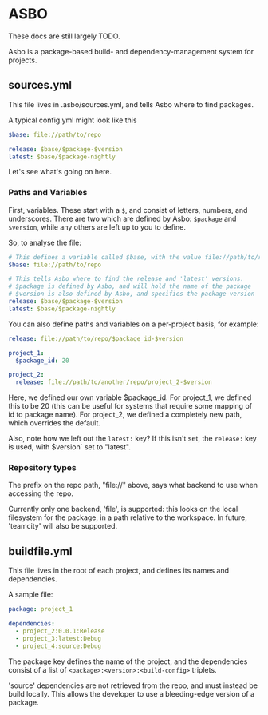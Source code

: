 ASBO
====

These docs are still largely TODO.

Asbo is a package-based build- and dependency-management system for projects.

sources.yml
-----------

This file lives in .asbo/sources.yml, and tells Asbo where to find packages.

A typical config.yml might look like this

```yaml
$base: file://path/to/repo

release: $base/$package-$version
latest: $base/$package-nightly
```

Let's see what's going on here.

### Paths and Variables

First, variables. These start with a `$`, and consist of letters, numbers, and underscores.
There are two which are defined by Asbo: `$package` and `$version`, while any others are left up to you to define.

So, to analyse the file:

```yaml
# This defines a variable called $base, with the value file://path/to/repo
$base: file://path/to/repo

# This tells Asbo where to find the release and 'latest' versions.
# $package is defined by Asbo, and will hold the name of the package
# $version is also defined by Asbo, and specifies the package version
release: $base/$package-$version
latest: $base/$package-nightly
```

You can also define paths and variables on a per-project basis, for example:

```yaml
release: file://path/to/repo/$package_id-$version

project_1:
  $package_id: 20

project_2:
  release: file://path/to/another/repo/project_2-$version
```

Here, we defined our own variable $package_id. For project_1, we defined this to be 20 (this can be useful for systems that require some mapping of id to package name).
For project_2, we defined a completely new path, which overrides the default.

Also, note how we left out the `latest:` key? If this isn't set, the `release:` key is used, with $version` set to "latest".

### Repository types

The prefix on the repo path, "file://" above, says what backend to use when accessing the repo.

Currently only one backend, 'file', is supported: this looks on the local filesystem for the package, in a path relative to the workspace.
In future, 'teamcity' will also be supported.

buildfile.yml
-------------

This file lives in the root of each project, and defines its names and dependencies.

A sample file:

```yaml
package: project_1

dependencies:
  - project_2:0.0.1:Release
  - project_3:latest:Debug
  - project_4:source:Debug
```

The package key defines the name of the project, and the dependencies consist of a list of `<package>:<version>:<build-config>` triplets.

'source' dependencies are not retrieved from the repo, and must instead be build locally.
This allows the developer to use a bleeding-edge version of a package.